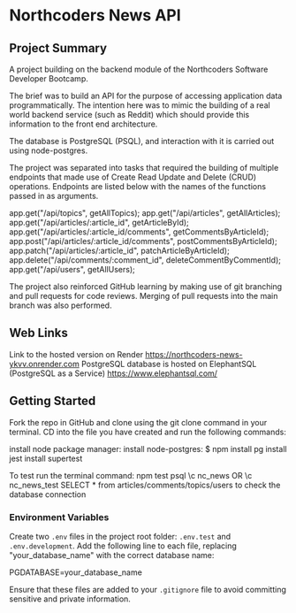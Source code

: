 # Northcoders News API

## Project Summary

A project building on the backend module of the Northcoders Software Developer Bootcamp. 

The brief was to build an API for the purpose of accessing application data programmatically. The intention here was to mimic the building of a real world backend service (such as Reddit) which should provide this information to the front end architecture.

The database is PostgreSQL (PSQL), and interaction with it is carried out using node-postgres.

The project was separated into tasks that required the building of multiple endpoints that made use of Create Read Update and Delete (CRUD) operations. Endpoints are listed below with the names of the functions passed in as arguments.

app.get("/api/topics", getAllTopics);
app.get("/api/articles", getAllArticles);
app.get("/api/articles/:article_id", getArticleById);
app.get("/api/articles/:article_id/comments", getCommentsByArticleId);
app.post("/api/articles/:article_id/comments", postCommentsByArticleId);
app.patch("/api/articles/:article_id", patchArticleByArticleId);
app.delete("/api/comments/:comment_id", deleteCommentByCommentId);
app.get("/api/users", getAllUsers);

The project also reinforced GitHub learning by making use of git branching and pull requests for code reviews. Merging of pull requests into the main branch was also performed.

## Web Links

Link to the hosted version on Render https://northcoders-news-ykvv.onrender.com
PostgreSQL database is hosted on ElephantSQL (PostgreSQL as a Service) https://www.elephantsql.com/

## Getting Started

Fork the repo in GitHub and clone using the git clone <filename> command in your terminal. CD into the file you have created and run the following commands:

install node package manager:
install node-postgres: $ npm install pg
install jest
install supertest

To test run the terminal command: npm test
psql
\c nc_news OR \c nc_news_test
SELECT * from articles/comments/topics/users to check the database connection

### Environment Variables

Create two `.env` files in the project root folder: `.env.test` and `.env.development`. Add the following line to each file, replacing "your_database_name" with the correct database name:

PGDATABASE=your_database_name

Ensure that these files are added to your `.gitignore` file to avoid committing sensitive and private information.

